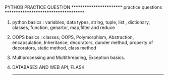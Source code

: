 PYTHOB PRACTICE QUESTION
*********************** practice questions ************************************
1) python basics :
      variables, data types, string, tuple, list , dictionary, classes, function, genartor, map,filter and reduce
   
2) OOPS basics :
       classes, OOPS, Polymorphism, Abstraction, encapsulation, Inheritance, decorators, dunder method, property of decorators, static method, class method

3) Multiprocessing and Multithreading, Exception basics.
4) DATABASES AND WEB API, FLASK
   ***************************************************************************************************

